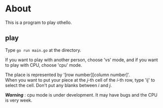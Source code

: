 # About
This is a program to play othello.

## play
Type `go run main.go` at the directory.   

If you want to play with another person, choose 'vs' mode, and if you want to play
with CPU, choose 'cpu' mode.

The place is represented by  '[row number][column number]'.<br>
When you want to put your piece at the _j_-th cell of the _i_-th row, type
 'ij' to select the cell. Don't put any blanks between _i_ and _j_.

**_Warning_** : cpu mode is under development. It may have bugs and the CPU is very week.
